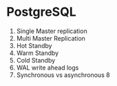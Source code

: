 # PostgreSQL

1. Single Master replication
2. Multi Master Replication
3. Hot Standby
4. Warm Standby
5. Cold Standby
6. WAL write ahead logs
7. Synchronous vs asynchronous
8
